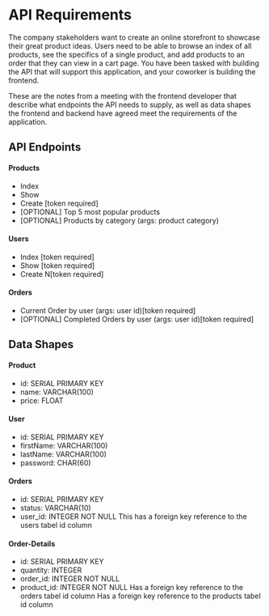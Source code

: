 # API Requirements
The company stakeholders want to create an online storefront to showcase their great product ideas. Users need to be able to browse an index of all products, see the specifics of a single product, and add products to an order that they can view in a cart page. You have been tasked with building the API that will support this application, and your coworker is building the frontend.

These are the notes from a meeting with the frontend developer that describe what endpoints the API needs to supply, as well as data shapes the frontend and backend have agreed meet the requirements of the application. 

## API Endpoints
#### Products
- Index 
- Show
- Create [token required]
- [OPTIONAL] Top 5 most popular products 
- [OPTIONAL] Products by category (args: product category)

#### Users
- Index [token required]
- Show [token required]
- Create N[token required]

#### Orders
- Current Order by user (args: user id)[token required]
- [OPTIONAL] Completed Orders by user (args: user id)[token required]

## Data Shapes
#### Product
- id: SERIAL PRIMARY KEY
- name: VARCHAR(100)
- price: FLOAT

#### User
- id: SERIAL PRIMARY KEY
- firstName: VARCHAR(100)
- lastName: VARCHAR(100)
- password: CHAR(60)

#### Orders
- id: SERIAL PRIMARY KEY
- status: VARCHAR(10)
- user_id: INTEGER NOT NULL
This has a foreign key reference to the users tabel id column

#### Order-Details
- id: SERIAL PRIMARY KEY
- quantity: INTEGER
- order_id: INTEGER NOT NULL
- product_id: INTEGER NOT NULL
Has a foreign key reference to the orders tabel id column
Has a foreign key reference to the products tabel id column
